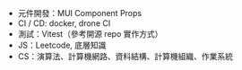 
- 元件開發：MUI Component Props
- CI / CD:  docker, drone CI
- 測試：Vitest（參考開源 repo 實作方式）
- JS：Leetcode, 底層知識
- CS：演算法、計算機網路、資料結構、計算機組織、作業系統